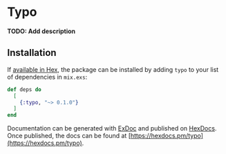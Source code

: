 # Typo

**TODO: Add description**

## Installation

If [available in Hex](https://hex.pm/docs/publish), the package can be installed
by adding `typo` to your list of dependencies in `mix.exs`:

```elixir
def deps do
  [
    {:typo, "~> 0.1.0"}
  ]
end
```

Documentation can be generated with [ExDoc](https://github.com/elixir-lang/ex_doc)
and published on [HexDocs](https://hexdocs.pm). Once published, the docs can
be found at [https://hexdocs.pm/typo](https://hexdocs.pm/typo).

